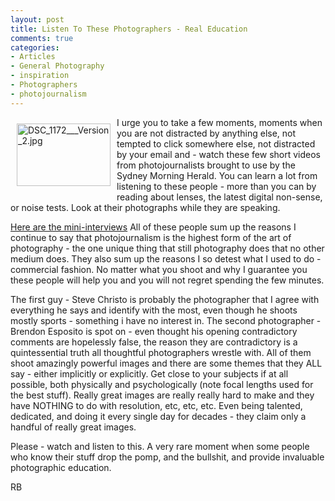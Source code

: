 ```yaml
---
layout: post
title: Listen To These Photographers - Real Education
comments: true
categories:
- Articles
- General Photography
- inspiration
- Photographers
- photojournalism
---
```

<a rel="lightbox" href="/wp-content/uploads/2010/07/DSC_1172___Version_2.jpg"><img title="DSC_1172___Version_2.jpg" src="/wp-content/uploads/2010/07/.thumbs/.DSC_1172___Version_2.jpg" border="0" alt="DSC_1172___Version_2.jpg" hspace="10" vspace="10" width="150" height="100" align="left" /></a>I urge you to take a few moments, moments when you are not distracted by anything else, not tempted to click somewhere else, not distracted by your email and - watch these few short videos from photojournalists brought to use by the Sydney Morning Herald. You can learn a lot from listening to these people - more than you can by reading about lenses, the latest digital non-sense, or noise tests. Look at their photographs while they are speaking.

<a href="http://www.smh.com.au/interactive/2010/national/photos1440/index.html">Here are the mini-interviews</a> All of these people sum up the reasons I continue to say that photojournalism is the highest form of the art of photography - the one unique thing that still photography does that no other medium does. They also sum up the reasons I so detest what I used to do - commercial fashion. No matter what you shoot and why I guarantee you these people will help you and you will not regret spending the few minutes.

The first guy - Steve Christo is probably the photographer that I agree with everything he says and identify with the most, even though he shoots mostly sports - something i have no interest in. The second photographer - Brendon Esposito is spot on - even thought his opening contradictory comments are hopelessly false, the reason they are contradictory is a quintessential truth all thoughtful photographers wrestle with. All of them shoot amazingly powerful images and there are some themes that they ALL say - either implicitly or explicitly. Get close to your subjects if at all possible, both physically and psychologically (note focal lengths used for the best stuff). Really great images are really really hard to make and they have NOTHING to do with resolution, etc, etc, etc. Even being talented, dedicated, and doing it every single day for decades - they claim only a handful of really great images.

Please - watch and listen to this. A very rare moment when some people who know their stuff drop the pomp, and the bullshit, and provide invaluable photographic education.

RB